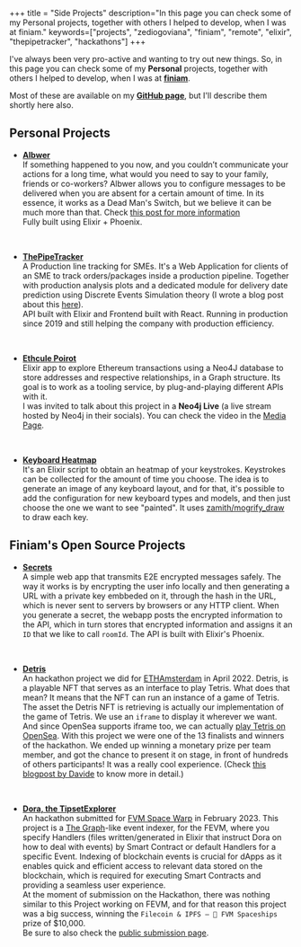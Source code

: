 +++
title = "Side Projects"
description="In this page you can check some of my Personal projects, together with others I helped to develop, when I was at finiam."
keywords=["projects", "zediogoviana", "finiam", "remote", "elixir", "thepipetracker", "hackathons"]
+++

I've always been very pro-active and wanting to try out new things. So, in this page you can check some of my **Personal** projects, together with others I helped to develop, when I was at **[finiam](https://finiam.com)**.

Most of these are available on my **[GitHub page](https://github.com/zediogoviana)**, but I'll describe them shortly here also.

## Personal Projects

- **[Albwer](https://www.albwer.com)** \
If something happened to you now, and you couldn’t communicate your actions for a long time, what would you need to say to your family, friends or co-workers? Albwer allows you to configure messages to be delivered when you are absent for a certain amount of time. In its essence, it works as a Dead Man's Switch, but we believe it can be much more than that. Check [this post for more information](/posts/launching-my-side-project-albwer)\
Fully built using Elixir + Phoenix.

&nbsp;
- **[ThePipeTracker](https://www.tipoprado.thepipetracker.com)** \
A Production line tracking for SMEs. It's a Web Application for clients of an SME to track orders/packages inside a production pipeline. Together with production analysis plots and a dedicated module for delivery date prediction using Discrete Events Simulation theory (I wrote a blog post about this [here](https://zediogoviana.github.io/posts/simulations-with-elixir-and-the-actor-model/)). \
API built with Elixir and Frontend built with React. Running in production since 2019 and still helping the company with production efficiency.

&nbsp;
- **[Ethcule Poirot](https://github.com/zediogoviana/ethcule-poirot)** \
Elixir app to explore Ethereum transactions using a Neo4J database to store addresses and respective relationships, in a Graph structure. Its goal is to work as a tooling service, by plug-and-playing different APIs with it. \
I was invited to talk about this project in a **Neo4j Live** (a live stream hosted by Neo4j in their socials). You can check the video in the [Media Page](/media).

&nbsp;
- **[Keyboard Heatmap](https://github.com/zediogoviana/keyboard-heatmap)**\
It's an Elixir script to obtain an heatmap of your keystrokes. Keystrokes can be collected for the amount of time you choose. The idea is to generate an image of any keyboard layout, and for that, it's possible to add the configuration for new keyboard types and models, and then just choose the one we want to see "painted". It uses [zamith/mogrify_draw](https://github.com/zamith/mogrify_draw) to draw each key.


## Finiam's Open Source Projects

- **[Secrets](https://github.com/finiam/secrets.finiam.com)**\
A simple web app that transmits E2E encrypted messages safely. The way it works is by encrypting the user info locally and then generating a URL with a private key embbeded on it, through the hash in the URL, which is never sent to servers by browsers or any HTTP client. When you generate a secret, the webapp posts the encrypted information to the API, which in turn stores that encrypted information and assigns it an `ID` that we like to call `roomId`. The API is built with Elixir's Phoenix. 

&nbsp;
- **[Detris](https://github.com/finiam/ethamsterdam-detris)**\
An hackathon project we did for [ETHAmsterdam](https://amsterdam.ethglobal.com/) in April 2022. Detris, is a playable NFT that serves as an interface to play Tetris. What does that mean? It means that the NFT can run an instance of a game of Tetris. The asset the Detris NFT is retrieving is actually our implementation of the game of Tetris. We use an `iframe` to display it wherever we want. And since OpenSea supports iframe too, we can actually [play Tetris on OpenSea](https://opensea.io/assets/ethereum/0xbdc105c068715d57860702da9fa0c5ead11fba51/2). With this project we were one of the 13 finalists and winners of the hackathon. We ended up winning a monetary prize per team member, and got the chance to present it on stage, in front of hundreds of others participants! It was a really cool experience. (Check [this blogpost by Davide](https://blog.finiam.com/blog/finiam-goes-to-amsterdam) to know more in detail.)

&nbsp;
- **[Dora, the TipsetExplorer](https://github.com/finiam/dora-the-tipset-explorer)**\
An hackathon submitted for [FVM Space Warp](https://ethglobal.com/events/spacewarp) in February 2023. This project is a [The Graph](https://thegraph.com/en/)-like event indexer, for the FEVM, where you specify Handlers (files written/generated in Elixir that instruct Dora on how to deal with events) by Smart Contract or default Handlers for a specific Event. Indexing of blockchain events is crucial for dApps as it enables quick and efficient access to relevant data stored on the blockchain, which is required for executing Smart Contracts and providing a seamless user experience.\
At the moment of submission on the Hackathon, there was nothing similar to this Project working on FEVM, and for that reason this project was a big success, winning the `Filecoin & IPFS — 🥇 FVM Spaceships` prize of $10,000.\
Be sure to also check the [public submission page](https://ethglobal.com/showcase/dora-the-tipsetexplorer-uwg3o).
